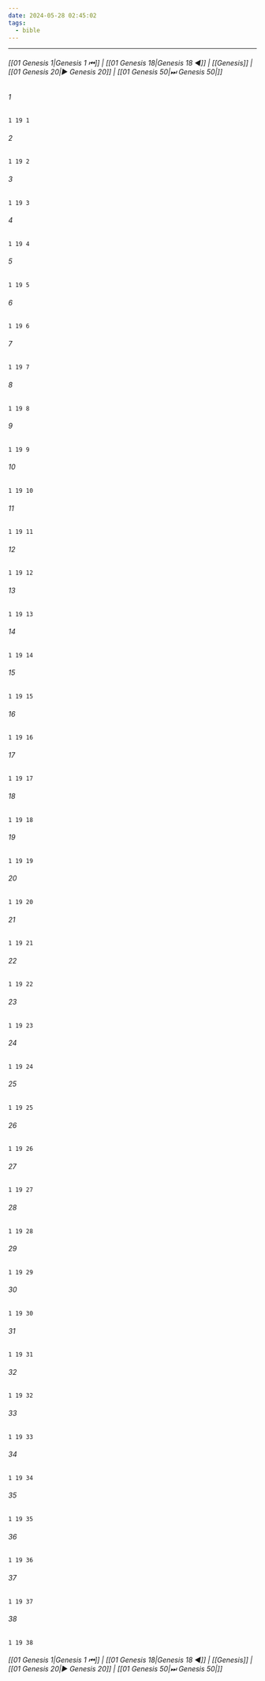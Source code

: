 ```yaml
---
date: 2024-05-28 02:45:02
tags:
  - bible
---
```

___

###### [[01 Genesis 1|Genesis 1 ⏮]] | [[01 Genesis 18|Genesis 18 ◀]] | [[Genesis]] | [[01 Genesis 20|▶ Genesis 20]] | [[01 Genesis 50|⏭ Genesis 50|]]

###### 1
``` verse
1 19 1 
```
###### 2
``` verse
1 19 2 
```
###### 3
``` verse
1 19 3 
```
###### 4
``` verse
1 19 4 
```
###### 5
``` verse
1 19 5 
```
###### 6
``` verse
1 19 6 
```
###### 7
``` verse
1 19 7 
```
###### 8
``` verse
1 19 8 
```
###### 9
``` verse
1 19 9 
```
###### 10
``` verse
1 19 10 
```
###### 11
``` verse
1 19 11 
```
###### 12
``` verse
1 19 12 
```
###### 13
``` verse
1 19 13 
```
###### 14
``` verse
1 19 14 
```
###### 15
``` verse
1 19 15 
```
###### 16
``` verse
1 19 16 
```
###### 17
``` verse
1 19 17 
```
###### 18
``` verse
1 19 18 
```
###### 19
``` verse
1 19 19 
```
###### 20
``` verse
1 19 20 
```
###### 21
``` verse
1 19 21 
```
###### 22
``` verse
1 19 22 
```
###### 23
``` verse
1 19 23 
```
###### 24
``` verse
1 19 24 
```
###### 25
``` verse
1 19 25 
```
###### 26
``` verse
1 19 26 
```
###### 27
``` verse
1 19 27 
```
###### 28
``` verse
1 19 28 
```
###### 29
``` verse
1 19 29 
```
###### 30
``` verse
1 19 30 
```
###### 31
``` verse
1 19 31 
```
###### 32
``` verse
1 19 32 
```
###### 33
``` verse
1 19 33 
```
###### 34
``` verse
1 19 34 
```
###### 35
``` verse
1 19 35 
```
###### 36
``` verse
1 19 36 
```
###### 37
``` verse
1 19 37 
```
###### 38
``` verse
1 19 38 
```

###### [[01 Genesis 1|Genesis 1 ⏮]] | [[01 Genesis 18|Genesis 18 ◀]] | [[Genesis]] | [[01 Genesis 20|▶ Genesis 20]] | [[01 Genesis 50|⏭ Genesis 50|]]

